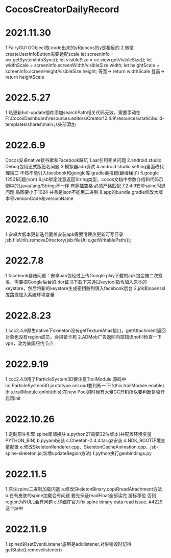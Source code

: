 # CocosCreatorDailyRecord
# 2021.11.30
1.FairyGUI GObject取.node出来的y和cocos的y是相反的
2.微信createUserInfoButton需要适配scale
     let screenInfo = wx.getSystemInfoSync();
     let visibleSize = cc.view.getVisibleSize(); 
     let widthScale = screenInfo.screenWidth/visibleSize.width;
     let heightScale = screenInfo.screenHeight/visibleSize.height;
     等宽-> return widthScale
     登高-> return heightScale
# 2022.5.27
1.热更新hot-update插件添加searchPath相关代码无效，需要手动在F:\CocosDashboard\resources\.editors\Creator\2.4.9\resources\static\build-templates\shares\main.js头部添加
# 2022.6.9
Cocos安卓native接谷歌和Facebook踩坑
1.aar引用相关问题
2.android studio Debug包用正式版签名问题
3.模拟器adb调试
4.android studio setting里面改代理端口 不然不能引入facebook和google库 gradle会报错(翻墙梯子)
5.google 12501问题(vpn)
6.jsb绑定注意返回String类型，cocos文档中参数介绍和代码示例中的Ljava/lang/String;不一样 有穿插空格 必须严格匹配
7.2.4.9安卓spine闪退问题 贴图要小于1024 并且是json不能用二进制
8.app的bundle.gradle修改大版本号versionCode和versionName
# 2022.6.10
1.安卓大版本更新迭代覆盖安装apk需要清理热更新可写目录 jsb.fileUtils.removeDirectory(jsb.fileUtils.getWritablePath());
# 2022.7.8
1.facebook登陆问题：安卓aab包经过上传Google play下载的apk包会被二次签名，需要把Google后台的.der证书下载下来通过keytool指令加入原本的keystore，然后将新的keystore生成密钥散列填入facebook后台
2.jdk和openssl库路径加入系统环境变量
# 2022.8.23
1.ccc2.4.9原生native下skeleton没有getTextureAtlas接口，getAttachment返回对象也没有region成员，会报错卡死
2.ADMob广告返回内部错误nofill检查一下vpn，改为美国纽约节点
# 2022.9.19
1.ccc2.4.9用了ParticleSystem3D要注意TrailModule,源码中cc.ParticleSystem3D.prototype.onLoad要判断一下if(this.trailModule.enable) this.trailModule.onInit(this);在new Pool的时候有大量GC开销所以要判断是否开启再init
# 2022.10.26
1.定制原生引擎 spine局部换肤
     a.python27需要32位版本(并配置环境变量PYTHON_BIN)
     b.pyyaml安装
     c.Cheetah-2.4.4.tar.gz安装
     d.NDK_ROOT环境变量配置
     e.修改SkeletonRenderer.cpp、SkeletonCacheAnimation.cpp、jsb-spine-skeleton.js(新增updateRegion方法)
     f.python执行genbindings.py
# 2022.11.5
1.原生spine二进制加载闪退
     a.修改SkeletonBinary.cpp的readAttachment方法
     b.在有皮肤的spine加载会有问题 要先保证readFloat全部读完 游标移位 否则region为NULL会有问题
     c.详细在官方fix spine binary data read issue. #4229这个pr中
# 2022.11.9
1.spined的setEventListener底层是addlistener,对象销毁时记得getState().removelistener()
